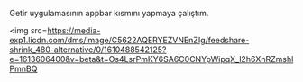 Getir uygulamasının appbar kısmını yapmaya çalıştım.

<img src=https://media-exp1.licdn.com/dms/image/C5622AQERYEZVNEnZIg/feedshare-shrink_480-alternative/0/1610488542125?e=1613606400&v=beta&t=Os4LsrPmKY6SA6C0CNYpWipqX_l2h6XnRZmshlPmnBQ</img>

